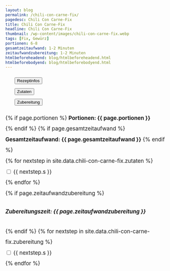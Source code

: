 ```yaml
---
layout: blog
permalink: /chili-con-carne-fix/
pagedesc: Chili Con Carne-Fix
title: Chili Con Carne-Fix
headline: Chili Con Carne-Fix
thumbnail: /wp-content/images/chili-con-carne-fix.webp
tags: [Fix, Gewürz]
portionen: 6-8
gesamtzeitaufwand: 1-2 Minuten
zeitaufwandzubereitung: 1-2 Minuten
htmlbeforeheadend: blog/htmlbeforeheadend.html
htmlbeforebodyend: blog/htmlbeforebodyend.html
---
```

<section data-bs-version="5.1">
    <div style="max-width: 600px; margin: auto; font-size: 120%; line-height: 200%;">
        <div style="margin-bottom: 20px;">
            <ul class="nav nav-tabs" id="myTab" role="tablist" style="list-style-type: none;">
                <li class="nav-item" role="presentation">
                    <button class="nav-link active" id="info-tab" data-bs-toggle="tab" data-bs-target="#rezeptinfo-tab-pane" type="button" role="tab" aria-controls="rezeptinfo-tab-pane" aria-selected="true">Rezeptinfos</button>
                </li>
                <li class="nav-item" role="presentation">
                    <button class="nav-link" id="zutaten-tab" data-bs-toggle="tab" data-bs-target="#zutaten-tab-pane" type="button" role="tab" aria-controls="zutaten-tab-pane" aria-selected="false">Zutaten</button>
                </li>
                <li class="nav-item" role="presentation">
                    <button class="nav-link" id="zubereitung-tab" data-bs-toggle="tab" data-bs-target="#zubereitung-tab-pane" type="button" role="tab" aria-controls="zubereitung-tab-pane" aria-selected="false">Zubereitung</button>
                </li>
            </ul>
            <div class="tab-content" id="myTabContent">
                <div class="tab-pane fade show active" id="rezeptinfo-tab-pane" role="tabpanel" aria-labelledby="home-tab" tabindex="0">
                    <!-- Rezeptinfo START -->
                    {% if  page.portionen %}
                        <b><i class="fa-solid fa-pizza-slice"></i> Portionen: <span class="badge bg-primary">{{ page.portionen }}</span><br></b>
                    {% endif %}
                    {% if page.gesamtzeitaufwand %}
                        <b><i class="fa-solid fa-hourglass-end"></i> Gesamtzeitaufwand:  <span class="badge bg-primary">{{ page.gesamtzeitaufwand }}</span></b>
                    {% endif %}
                    <!-- Rezeptinfo ENDE -->
                </div>
                <div class="tab-pane fade" id="zutaten-tab-pane" role="tabpanel" aria-labelledby="zutaten-tab" tabindex="0">
                    <!-- Zutaten START -->
                    {% for nextstep in site.data.chili-con-carne-fix.zutaten %}
                    <div class="form-check">
                        <input class="form-check-input" type="checkbox" value="" id="flexCheckDefault" />
                        <label class="form-check-label" for="flexCheckDefault">
                            {{ nextstep.s }}
                        </label>
                    </div>
                    {% endfor %}
                    <!-- Zutaten ENDE -->
                </div>
                <div class="tab-pane fade" id="zubereitung-tab-pane" role="tabpanel" aria-labelledby="zubereitung-tab" tabindex="0">
                    <!-- Zubereitung START -->
                    {% if page.zeitaufwandzubereitung %}
                        <h5><b><i class="fa-solid fa-hourglass-end"></i> Zubereitungszeit: <span class="badge bg-primary">{{ page.zeitaufwandzubereitung }}</span></b></h5>
                    {% endif %}
                    {% for nextstep in site.data.chili-con-carne-fix.zubereitung %}
                    <div class="form-check">
                        <input class="form-check-input" type="checkbox" value="" id="flexCheckDefault" />
                        <label class="form-check-label" for="flexCheckDefault">
                            {{ nextstep.s }}
                        </label>
                    </div>
                    {% endfor %}
                    <!-- Zubereitung ENDE -->
                </div>
            </div>
        </div>
    </div>
</section>